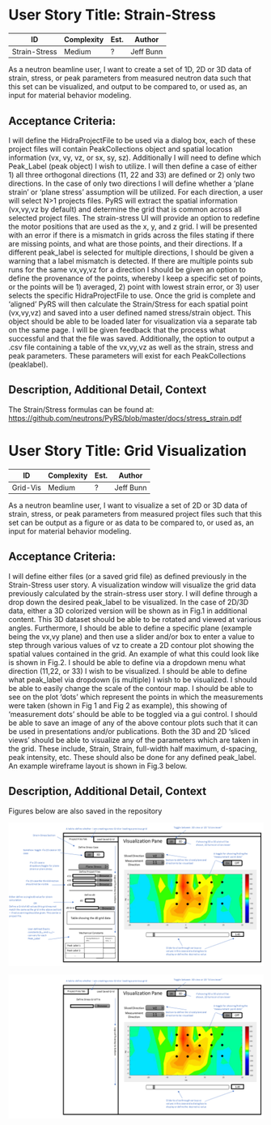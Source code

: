 User Story Title: Strain-Stress
=============================


| **ID** | **Complexity** |  **Est.** |  **Author** |
| ------------- | ---------------|-----------|-------------|
| Strain-Stress | Medium | ? | Jeff Bunn |

As a neutron beamline user, I want to create a set of 1D, 2D or 3D data of strain, stress, or peak parameters from measured neutron data such that this set can be visualized, and output to be compared to, or used as, an input for material behavior modeling. 

Acceptance Criteria:
--------------------
I will define the HidraProjectFile to be used via a dialog box, each of these project files will contain PeakCollections object and spatial location information (vx, vy, vz, or sx, sy, sz). Additionally I will need to define which Peak_Label (peak object) I wish to utilize. I will then define a case of either 1) all three orthogonal directions (11, 22 and 33) are defined or 2) only two directions. In the case of only two directions I will define whether a ‘plane strain’ or ‘plane stress’ assumption will be utilized. For each direction, a user will select N>1 projects files. PyRS will extract the spatial information (vx,vy,vz by default) and determine the grid that is common across all selected project files. The strain-stress UI will provide an option to redefine the motor positions that are used as the x, y, and z grid. I will be presented with an error if there is a mismatch in grids across the files stating if there are missing points, and what are those points, and their directions. If a different peak_label is selected for multiple directions, I should be given a warning that a label mismatch is detected. If there are multiple points sub runs for the same vx,vy,vz for a direction I should be given an option to define the provenance of the points, whereby I keep a specific set of points, or the points will be 1) averaged, 2) point with lowest strain error, or 3) user selects the specific HidraProjectFile to use. Once the grid is complete and ‘aligned’ PyRS will then calculate the Strain/Stress for each spatial point (vx,vy,vz) and saved into a user defined named stress/strain object. This object should be able to be loaded later for visualization via a separate tab on the same page. I will be given feedback that the process what successful and that the file was saved. Additionally, the option to output a .csv file containing a table of the vx,vy,vz as well as the strain, stress and peak parameters. These parameters will exist for each PeakCollections (peaklabel).

Description, Additional Detail, Context
---------------------------------------
The Strain/Stress formulas can be found at: https://github.com/neutrons/PyRS/blob/master/docs/stress_strain.pdf


User Story Title: Grid Visualization
=============================

| **ID** | **Complexity** |  **Est.** |  **Author** |
| ------------- | ---------------|-----------|-------------|
| Grid-Vis | Medium | ? | Jeff Bunn |


As a neutron beamline user, I want to visualize a set of 2D or 3D data of strain, stress, or peak parameters from measured project files such that this set can be output as a figure or as data to be compared to, or used as, an input for material behavior modeling.

Acceptance Criteria:
--------------------
I will define either files (or a saved grid file) as defined previously in the Strain-Stress user story. A visualization window will visualize the grid data previously calculated by the strain-stress user story. I will define through a drop down the desired peak_label to be visualized.
In the case of 2D/3D data, either a 3D colorized version will be shown as in Fig.1 in additional content. This 3D dataset should be able to be rotated and viewed at various angles.
Furthermore, I should be able to define a specific plane (example being the vx,vy plane) and then use a slider and/or box to enter a value to step through various values of vz to create a 2D contour plot showing the spatial values contained in the grid. An example of what this could look like is shown in Fig.2. I should be able to define via a dropdown menu what direction (11,22, or 33) I wish to be visualized. I should be able to define what peak_label via dropdown (is multiple) I wish to be visualized. I should be able to easily change the scale of the contour map. I should be able to see on the plot ‘dots’ which represent the points in which the measurements were taken (shown in Fig 1 and Fig 2 as example), this showing of ‘measurement dots’ should be able to be toggled via a gui control. I should be able to save an image of any of the above contour plots such that it can be used in presentations and/or publications.
Both the 3D and 2D ‘sliced views’ should be able to visualize any of the parameters which are taken in the grid. These include, Strain, Strain, full-width half maximum, d-spacing, peak intensity, etc. These should also be done for any defined peak_label. An example wireframe layout is shown in Fig.3 below.

Description, Additional Detail, Context
---------------------------------------

Figures below are also saved in the repository

![grid visualization example 1](stress_strain_ui_1.tif)

![grid visualization example 2](stress_strain_ui_2.tif)
